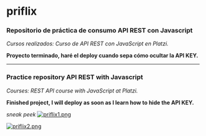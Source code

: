 # priflix
### Repositorio de práctica de consumo API REST con Javascript

*Cursos realizados: Curso de API REST con JavaScript en Platzi.*

**Proyecto terminado, haré el deploy cuando sepa cómo ocultar la API KEY.**

***

### Practice repository API REST with Javascript

*Courses: REST API course with JavaScript at Platzi.*

**Finished project, I will deploy as soon as I learn how to hide the API KEY.**

*sneak peek*
[![priflix1.png](https://i.postimg.cc/zXmCnfbJ/priflix1.png)](https://postimg.cc/5j3QJbSG)

[![priflix2.png](https://i.postimg.cc/VvBs24YL/priflix2.png)](https://postimg.cc/RJhzH76j)